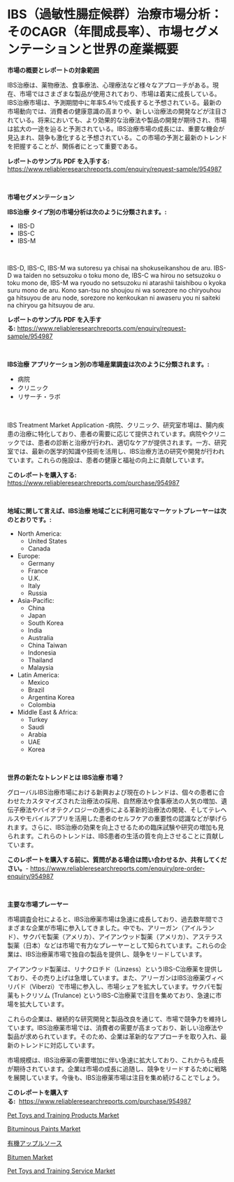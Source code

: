 <p><h1>IBS（過敏性腸症候群）治療市場分析：そのCAGR（年間成長率）、市場セグメンテーションと世界の産業概要</h1></p><p><strong>市場の概要とレポートの対象範囲</strong></p>
<p><p>IBS治療は、薬物療法、食事療法、心理療法など様々なアプローチがある。現在、市場ではさまざまな製品が使用されており、市場は着実に成長している。IBS治療市場は、予測期間中に年率5.4％で成長すると予想されている。最新の市場動向では、消費者の健康意識の高まりや、新しい治療法の開発などが注目されている。将来においても、より効果的な治療法や製品の開発が期待され、市場は拡大の一途を辿ると予測されている。IBS治療市場の成長には、重要な機会が見込まれ、競争も激化すると予想されている。この市場の予測と最新のトレンドを把握することが、関係者にとって重要である。</p></p>
<p><strong>レポートのサンプル PDF を入手する:</strong> <a href="https://www.reliableresearchreports.com/enquiry/request-sample/954987">https://www.reliableresearchreports.com/enquiry/request-sample/954987</a></p>
<p>&nbsp;</p>
<p><strong>市場セグメンテーション</strong></p>
<p><strong>IBS治療 タイプ別の市場分析は次のように分類されます。:</strong></p>
<p><ul><li>IBS-D</li><li>IBS-C</li><li>IBS-M</li></ul></p>
<p>&nbsp;</p>
<p><p>IBS-D, IBS-C, IBS-M wa sutoresu ya chisai na shokuseikanshou de aru. IBS-D wa taiden no setsuzoku o toku mono de, IBS-C wa hirou no setsuzoku o toku mono de, IBS-M wa ryoudo no setsuzoku ni atarashii taishibou o kyoka suru mono de aru. Kono san-tsu no shoujou ni wa sorezore no chiryouhou ga hitsuyou de aru node, sorezore no kenkoukan ni awaseru you ni saiteki na chiryou ga hitsuyou de aru.</p></p>
<p><strong>レポートのサンプル PDF を入手する:</strong>&nbsp;<a href="https://www.reliableresearchreports.com/enquiry/request-sample/954987">https://www.reliableresearchreports.com/enquiry/request-sample/954987</a></p>
<p>&nbsp;</p>
<p><strong> IBS治療 アプリケーション別の市場産業調査は次のように分類されます。:</strong></p>
<p><ul><li>病院</li><li>クリニック</li><li>リサーチ・ラボ</li></ul></p>
<p>&nbsp;</p>
<p><p>IBS Treatment Market Application -病院、クリニック、研究室市場は、腸内疾患の治療に特化しており、患者の需要に応じて提供されています。病院やクリニックでは、患者の診断と治療が行われ、適切なケアが提供されます。一方、研究室では、最新の医学的知識や技術を活用し、IBS治療方法の研究や開発が行われています。これらの施設は、患者の健康と福祉の向上に貢献しています。</p></p>
<p><strong>このレポートを購入する:</strong>&nbsp; <a href="https://www.reliableresearchreports.com/purchase/954987">https://www.reliableresearchreports.com/purchase/954987</a></p>
<p>&nbsp;</p>
<p><strong>地域に関して言えば、IBS治療 地域ごとに利用可能なマーケットプレーヤーは次のとおりです。:</strong></p>
<p><ul>
    <li>
        North America:
        <ul>
            <li>United States</li>
            <li>Canada</li>
        </ul>
    </li>
    <li>
        Europe:
        <ul>
            <li>Germany</li>
            <li>France</li>
            <li>U.K.</li>
            <li>Italy</li>
            <li>Russia</li>
        </ul>
    </li>
    <li>
        Asia-Pacific:
        <ul>
            <li>China</li>
            <li>Japan</li>
            <li>South Korea</li>
            <li>India</li>
            <li>Australia</li>
            <li>China Taiwan</li>
            <li>Indonesia</li>
            <li>Thailand</li>
            <li>Malaysia</li>
        </ul>
    </li>
    <li>
        Latin America:
        <ul>
            <li>Mexico</li>
            <li>Brazil</li>
            <li>Argentina Korea</li>
            <li>Colombia</li>
        </ul>
    </li>
    <li>
        Middle East & Africa:
        <ul>
            <li>Turkey</li>
            <li>Saudi</li>
            <li>Arabia</li>
            <li>UAE</li>
            <li>Korea</li>
        </ul>
    </li>
    </ul></p>
<p>&nbsp;</p>
<p><strong>世界の新たなトレンドとは IBS治療 市場？</strong></p>
<p><p>グローバルIBS治療市場における新興および現在のトレンドは、個々の患者に合わせたカスタマイズされた治療法の採用、自然療法や食事療法の人気の増加、遺伝子療法やバイオテクノロジーの進歩による革新的治療法の開発、そしてテレヘルスやモバイルアプリを活用した患者のセルフケアの重要性の認識などが挙げられます。さらに、IBS治療の効果を向上させるための臨床試験や研究の増加も見られます。これらのトレンドは、IBS患者の生活の質を向上させることに貢献しています。</p></p>
<p><strong>このレポートを購入する前に、質問がある場合は問い合わせるか、共有してください。</strong>- <a href="https://www.reliableresearchreports.com/enquiry/pre-order-enquiry/954987">https://www.reliableresearchreports.com/enquiry/pre-order-enquiry/954987</a></p>
<p>&nbsp;</p>
<p><strong>主要な市場プレーヤー</strong></p>
<p><p>市場調査会社によると、IBS治療薬市場は急速に成長しており、過去数年間でさまざまな企業が市場に参入してきました。中でも、アリーガン（アイルランド）、サクパモ製薬（アメリカ）、アイアンウッド製薬（アメリカ）、アステラス製薬（日本）などは市場で有力なプレーヤーとして知られています。これらの企業は、IBS治療薬市場で独自の製品を提供し、競争をリードしています。</p><p>アイアンウッド製薬は、リナクロチド（Linzess）というIBS-C治療薬を提供しており、その売り上げは急増しています。また、アリーガンはIBS治療薬ヴィベリパド（Viberzi）で市場に参入し、市場シェアを拡大しています。サクパモ製薬もトクリソム (Trulance) というIBS-C治療薬で注目を集めており、急速に市場を拡大しています。</p><p>これらの企業は、継続的な研究開発と製品改良を通じて、市場で競争力を維持しています。IBS治療薬市場では、消費者の需要が高まっており、新しい治療法や製品が求められています。そのため、企業は革新的なアプローチを取り入れ、最新のトレンドに対応しています。</p><p>市場規模は、IBS治療薬の需要増加に伴い急速に拡大しており、これからも成長が期待されています。企業は市場の成長に追随し、競争をリードするために戦略を展開しています。今後も、IBS治療薬市場は注目を集め続けることでしょう。</p></p>
<p><strong>このレポートを購入する:</strong>&nbsp;&nbsp;<a href="https://www.reliableresearchreports.com/purchase/954987">https://www.reliableresearchreports.com/purchase/954987</a></p>
<p><p><a href="https://five-trouble-98a.notion.site/Pet-Toys-and-Training-Products-Market-Share-Market-New-Trends-Analysis-Report-By-Type-By-Applicat-5a2be1e2d68a4078a972ab72abfb0328">Pet Toys and Training Products Market</a></p><p><a href="https://view.publitas.com/reportprime-1/bituminous-paints-market-size-and-growth-market-segmentation-regional-and-country-breakdowns-and-market-trends-for-period-from-2024-2031/">Bituminous Paints Market</a></p><p><a href="https://medium.com/@js15987/%E3%82%AA%E3%83%BC%E3%82%AC%E3%83%8B%E3%83%83%E3%82%AF%E3%82%A2%E3%83%83%E3%83%97%E3%83%AB%E3%82%BD%E3%83%BC%E3%82%B9%E5%B8%82%E5%A0%B4-2031%E5%B9%B4%E3%81%BE%E3%81%A7%E3%81%AE%E3%83%88%E3%83%AC%E3%83%B3%E3%83%89-%E4%BA%88%E6%B8%AC-%E3%81%8A%E3%82%88%E3%81%B3%E7%AB%B6%E4%BA%89%E5%88%86%E6%9E%90-3f669628cd1a">有機アップルソース</a></p><p><a href="https://view.publitas.com/reportprime-1/bitumen-market-analysis-and-market-size-global-industry-overview-market-segmentation-and-forecast-2024-to-2031/">Bitumen Market</a></p><p><a href="https://ivy-potential-64b.notion.site/Pet-Toys-and-Training-Service-Market-Size-2024-2031-Global-Industrial-Analysis-Key-Geographical-R-b63f7463c6544ddeb0b5bc7f1015e414">Pet Toys and Training Service Market</a></p></p>